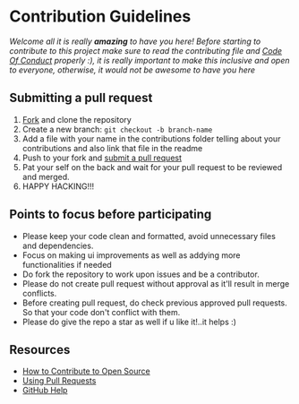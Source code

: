 # Contribution Guidelines

_Welcome all it is really **amazing** to have you here! Before starting to contribute to this project make sure to read the contributing file and 
[Code Of Conduct](https://github.com/shriya-tiwari/Reciplay_website/blob/main/CODE_OF_CONDUCT.md) properly :), it is really important to make this inclusive and open to everyone, otherwise, it would not be awesome to have you here_

## Submitting a pull request

1. [Fork](https://github.com/shriya-tiwari/Reciplay_website) and clone the repository
2. Create a new branch: `git checkout -b branch-name`
3. Add a file with your name in the contributions folder telling about your contributions and also link that file in the readme
5. Push to your fork and [submit a pull request](https://github.com/shriya-tiwari/Reciplay_website)
6. Pat your self on the back and wait for your pull request to be reviewed and merged.
7. HAPPY HACKING!!!

## Points to focus before participating

- Please keep your code clean and formatted, avoid unnecessary files and dependencies.
- Focus on making ui improvements as well as addying more functionalities if needed 
- Do fork the repository to work upon issues and be a contributor.
- Please do not create pull request without approval as it'll result in merge conflicts.
- Before creating pull request, do check previous approved pull requests. So that your code don't conflict with them.
- Please do give the repo a star as well if u like it!..it helps :)

## Resources

- [How to Contribute to Open Source](https://opensource.guide/how-to-contribute/)
- [Using Pull Requests](https://help.github.com/articles/about-pull-requests/)
- [GitHub Help](https://help.github.com)
